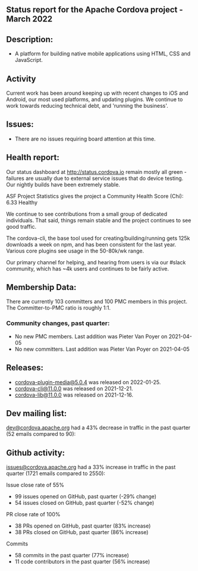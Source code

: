 ## Status report for the Apache Cordova project - March 2022

## Description: 
 - A platform for building native mobile applications using HTML, CSS and JavaScript.
 
## Activity
Current work has been around keeping up with recent changes to iOS and Android, our most used platforms, and updating plugins. We continue to work towards reducing technical debt, and 'running the business'. 

## Issues: 
  - There are no issues requiring board attention at this time.
   
## Health report: 

Our status dashboard at http://status.cordova.io remain mostly all green - failures are usually due to external service issues that do device testing. Our nightly builds have been extremely stable.

ASF Project Statistics gives the project a Community Health Score (Chi): 6.33 Healthy

We continue to see contributions from a small group of dedicated individuals. That said, things remain stable and the project continues to see good traffic.

The cordova-cli, the base tool used for creating/building/running gets 125k downloads a week on npm, and has been consistent for the last year.  Various core plugins see usage in the 50-80k/wk range.

Our primary channel for helping, and hearing from users is via our #slack community, which has ~4k users and continues to be fairly active. 

## Membership Data:
There are currently 103 committers and 100 PMC members in this project.
The Committer-to-PMC ratio is roughly 1:1.

### Community changes, past quarter:

- No new PMC members. Last addition was Pieter Van Poyer on 2021-04-05
- No new committers. Last addition was Pieter Van Poyer on 2021-04-05
   
## Releases: 

- cordova-plugin-media@5.0.4 was released on 2022-01-25.
- cordova-cli@11.0.0 was released on 2021-12-21.
- cordova-lib@11.0.0 was released on 2021-12-16.

## Dev mailing list:

dev@cordova.apache.org had a 43% decrease in traffic in the past quarter (52 emails compared to 90):
 
## Github activity: 

issues@cordova.apache.org had a 33% increase in traffic in the past quarter (1721 emails compared to 2550):

Issue close rate of 55%
- 99 issues opened on GitHub, past quarter (-29% change)
- 54 issues closed on GitHub, past quarter (-52% change)

PR close rate of 100%
- 38 PRs opened on GitHub, past quarter (83% increase)
- 38 PRs closed on GitHub, past quarter (86% increase)

Commits
- 58 commits in the past quarter (77% increase)
- 11 code contributors in the past quarter (56% increase)

